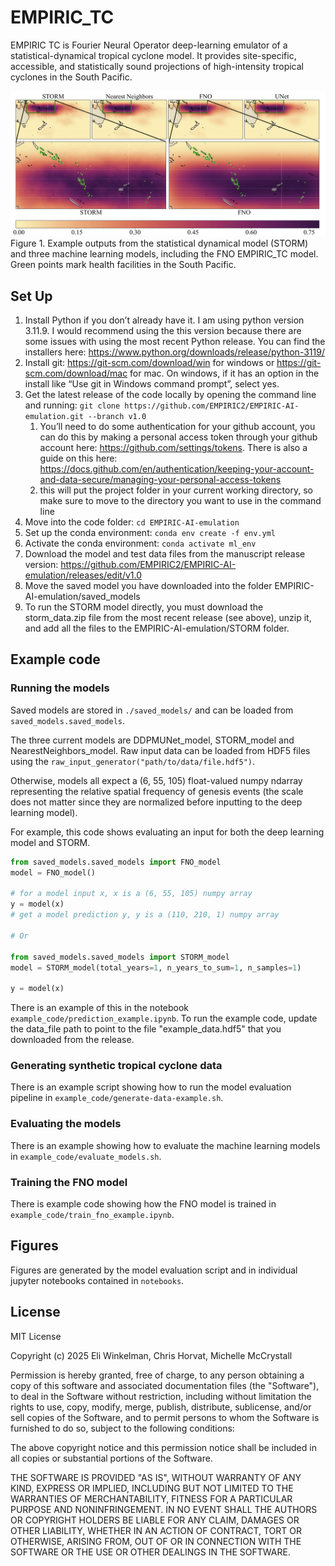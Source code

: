 # EMPIRIC_TC

EMPIRIC TC is Fourier Neural Operator deep-learning emulator of a statistical-dynamical tropical cyclone model. It provides site-specific, accessible, and statistically sound projections of high-intensity tropical cyclones in the South Pacific.

![ExampleOutputs.jpeg](figures/ExampleOutputs.jpeg)
Figure 1. Example outputs from the statistical dynamical model (STORM) and three machine learning models, including the FNO EMPIRIC_TC model. Green points mark health facilities in the South Pacific.

## Set Up

1. Install Python if you don’t already have it. I am using python version 3.11.9. I would recommend using the this version because there are some issues with using the most recent Python release. You can find the installers here: https://www.python.org/downloads/release/python-3119/
2. Install git: https://git-scm.com/download/win for windows or https://git-scm.com/download/mac for mac. On windows, if it has an option in the install like “Use git in Windows command prompt”, select yes.
3. Get the latest release of the code locally by opening the command line and running: `git clone https://github.com/EMPIRIC2/EMPIRIC-AI-emulation.git --branch v1.0` 
    1. You’ll need to do some authentication for your github account, you can do this by making a personal access token through your github account here: https://github.com/settings/tokens. There is also a guide on this here: https://docs.github.com/en/authentication/keeping-your-account-and-data-secure/managing-your-personal-access-tokens
    2. this will put the project folder in your current working directory, so make sure to move to the directory you want to use in the command line
4.  Move into the code folder: `cd EMPIRIC-AI-emulation` 
5. Set up the conda environment: `conda env create -f env.yml`
6. Activate the conda environment: `conda activate ml_env`
7. Download the model and test data files from the manuscript release version: https://github.com/EMPIRIC2/EMPIRIC-AI-emulation/releases/edit/v1.0
8. Move the saved model you have downloaded into the folder EMPIRIC-AI-emulation/saved_models
9. To run the STORM model directly, you must download the storm_data.zip file from the most recent release (see above), unzip it, and add all the files to the EMPIRIC-AI-emulation/STORM folder.

## Example code

### Running the models

Saved models are stored in `./saved_models/` and can be loaded from `saved_models.saved_models`. 

The three current models are DDPMUNet_model, STORM_model and NearestNeighbors_model.
Raw input data can be loaded from HDF5 files using the `raw_input_generator("path/to/data/file.hdf5")`.

Otherwise, models all expect a (6, 55, 105) float-valued numpy ndarray representing the relative 
spatial frequency of genesis events (the scale does not matter 
since they are normalized before inputting to the deep learning model).

For example, this code shows evaluating an input for both the deep learning model and STORM.

```python
from saved_models.saved_models import FNO_model
model = FNO_model()

# for a model input x, x is a (6, 55, 105) numpy array
y = model(x)
# get a model prediction y, y is a (110, 210, 1) numpy array

# Or

from saved_models.saved_models import STORM_model
model = STORM_model(total_years=1, n_years_to_sum=1, n_samples=1)

y = model(x)
```

There is an example of this in the notebook `example_code/prediction_example.ipynb`. 
To run the example code, update the data_file path to point to the file "example_data.hdf5" that you downloaded from the release.

### Generating synthetic tropical cyclone data
There is an example script showing how to run the model evaluation pipeline in `example_code/generate-data-example.sh`.

### Evaluating the models

There is an example showing how to evaluate the machine learning models in `example_code/evaluate_models.sh`.

### Training the FNO model

There is example code showing how the FNO model is trained in `example_code/train_fno_example.ipynb`.

## Figures

Figures are generated by the model evaluation script and in individual jupyter notebooks contained in `notebooks`.

## License

MIT License

Copyright (c) 2025 Eli Winkelman, Chris Horvat, Michelle McCrystall

Permission is hereby granted, free of charge, to any person obtaining a copy
of this software and associated documentation files (the "Software"), to deal
in the Software without restriction, including without limitation the rights
to use, copy, modify, merge, publish, distribute, sublicense, and/or sell
copies of the Software, and to permit persons to whom the Software is
furnished to do so, subject to the following conditions:

The above copyright notice and this permission notice shall be included in all
copies or substantial portions of the Software.

THE SOFTWARE IS PROVIDED "AS IS", WITHOUT WARRANTY OF ANY KIND, EXPRESS OR
IMPLIED, INCLUDING BUT NOT LIMITED TO THE WARRANTIES OF MERCHANTABILITY,
FITNESS FOR A PARTICULAR PURPOSE AND NONINFRINGEMENT. IN NO EVENT SHALL THE
AUTHORS OR COPYRIGHT HOLDERS BE LIABLE FOR ANY CLAIM, DAMAGES OR OTHER
LIABILITY, WHETHER IN AN ACTION OF CONTRACT, TORT OR OTHERWISE, ARISING FROM,
OUT OF OR IN CONNECTION WITH THE SOFTWARE OR THE USE OR OTHER DEALINGS IN THE
SOFTWARE.


